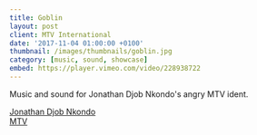 ```yaml
---
title: Goblin
layout: post
client: MTV International
date: '2017-11-04 01:00:00 +0100'
thumbnail: /images/thumbnails/goblin.jpg
category: [music, sound, showcase]
embed: https://player.vimeo.com/video/228938722
---
```


Music and sound for Jonathan Djob Nkondo's angry MTV ident.

[Jonathan Djob Nkondo](http://absenteism.tumblr.com/)  
[MTV](http://www.mtv.com)
